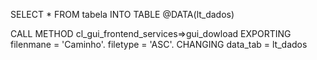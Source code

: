 SELECT *
  FROM tabela
  INTO TABLE @DATA(lt_dados)

  CALL METHOD cl_gui_frontend_services=>gui_dowload
    EXPORTING
      filenmane  = 'Caminho'.
      filetype   = 'ASC'.
    CHANGING
      data_tab   = lt_dados
